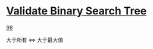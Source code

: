 # [Validate Binary Search Tree](https://leetcode.com/explore/interview/card/top-interview-questions-easy/94/trees/625/)
[98](https://leetcode.com/problems/validate-binary-search-tree/description/)

大于所有 <=> 大于最大值

